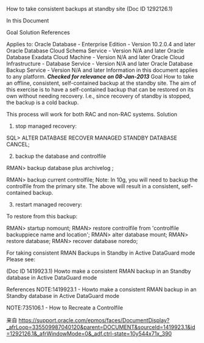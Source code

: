 How to take consistent backups at standby site (Doc ID 1292126.1)

 

In this Document
 
Goal
Solution
References
 
 
Applies to:
Oracle Database - Enterprise Edition - Version 10.2.0.4 and later
Oracle Database Cloud Schema Service - Version N/A and later
Oracle Database Exadata Cloud Machine - Version N/A and later
Oracle Cloud Infrastructure - Database Service - Version N/A and later
Oracle Database Backup Service - Version N/A and later
Information in this document applies to any platform.
***Checked for relevance on 08-Jan-2013***
Goal
How to take an offline, consistent, self-contained backup at the standby site. The aim of this exercise is to have a self-contained backup that can be restored on its own without needing recovery.  I.e., since recovery of standby is stopped, the backup is a cold backup.  
 
This process will work for both RAC and non-RAC systems.
Solution
1) stop managed recovery:
 
SQL> ALTER DATABASE RECOVER MANAGED STANDBY DATABASE CANCEL;
 
2) backup the database and controlfile
 
RMAN> backup database plus archivelog ;
 
RMAN> backup current controlfile; 
Note: In 10g, you will need to backup the controlfile from the primary site.
The above will result in a consistent, self-contained backup.
 
3) restart managed recovery:
 
To restore from this backup:
 
RMAN> startup nomount;
RMAN> restore controlfile from 'controlfile backuppiece name and location';
RMAN> alter database mount;
RMAN> restore database;
RMAN> recover database noredo;
 
 
 
For taking consistent RMAN Backups in Standby in Active DataGuard mode
Please see:
 
 (Doc ID 1419923.1) Howto make a consistent RMAN backup in an Standby database in Active DataGuard mode
 
 
References
NOTE:1419923.1 - Howto make a consistent RMAN backup in an Standby database in Active DataGuard mode
 
NOTE:735106.1 - How to Recreate a Controlfile
 
来自 <https://support.oracle.com/epmos/faces/DocumentDisplay?_afrLoop=335509987040120&parent=DOCUMENT&sourceId=1419923.1&id=1292126.1&_afrWindowMode=0&_adf.ctrl-state=10y544x71x_390>